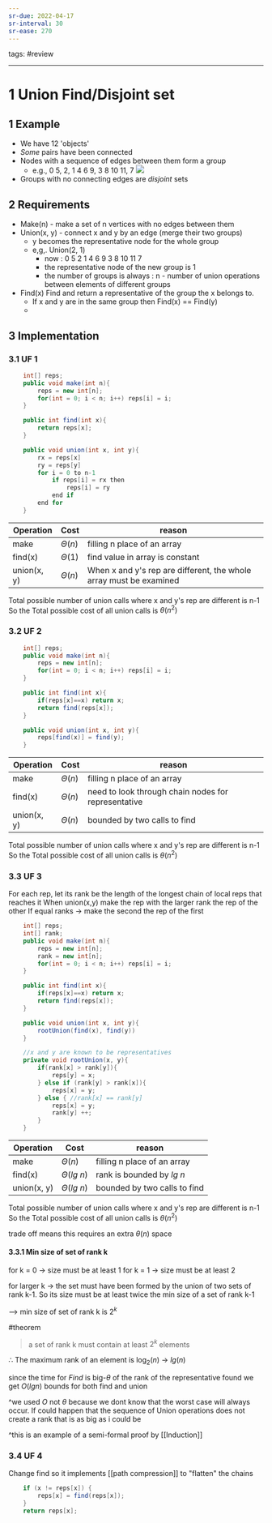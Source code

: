 ```yaml
---
sr-due: 2022-04-17
sr-interval: 30
sr-ease: 270
---
```


tags: #review

---
# 1 Union Find/Disjoint set
## 1 Example
- We have 12 'objects'
- *Some* pairs have been connected
- Nodes with a sequence of edges between them form a group
	- e.g., 0 5,   2,   1 4 6 9,   3 8 10 11,    7
![](https://i.imgur.com/9iRxZoh.png)
- Groups with no connecting edges are *disjoint* sets

## 2 Requirements
- Make(n) - make a set of n vertices with no edges between them
- Union(x, y) - connect x and y by an edge (merge their two groups)
    - y becomes the representative node for the whole group
    - e,g,. Union(2, 1)
		- now : 0 5    2 1 4 6 9    3 8 10 11    7
		- the representative node of the new group is 1
		- the number of groups is always : n - number of union operations between elements of different groups
- Find(x) Find and return a representative of the group the x belongs to.
    - If x and y are in the same group then Find(x) == Find(y)
    - 

## 3 Implementation
### 3.1 UF 1
```java
	int[] reps;
	public void make(int n){
		reps = new int[n];
		for(int = 0; i < n; i++) reps[i] = i;
	}

	public int find(int x){
		return reps[x];
	}

	public void union(int x, int y){
		rx = reps[x]
		ry = reps[y]
		for i = 0 to n-1
			if reps[i] = rx then
				reps[i] = ry
			end if
		end for	
	}
``````

 Operation   | Cost | reason
-------------|------| --
 make        | $\Theta(n)$ | filling n place of an array
 find(x)     | $\Theta(1)$ | find value in array is constant
 union(x, y) | $\Theta(n)$ | When x and y's rep are different, the whole array must be examined

Total possible number of union calls where x and y's rep are different is n-1
So the Total possible cost of all union calls is $\theta(n^2)$ 

### 3.2 UF 2
``` java
	int[] reps;
	public void make(int n){
		reps = new int[n];
		for(int = 0; i < n; i++) reps[i] = i;
	}

	public int find(int x){
		if(reps[x]==x) return x;
		return find(reps[x]);
	}

	public void union(int x, int y){
		reps[find(x)] = find(y);
	}
```

Operation   | Cost | reason
-------------|------| --
 make        | $\Theta(n)$ | filling n place of an array
 find(x)     | $\Theta(n)$ | need to look through chain nodes for representative
 union(x, y) | $\Theta(n)$ | bounded by two calls to find

Total possible number of union calls where x and y's rep are different is n-1
So the Total possible cost of all union calls is $\theta(n^2)$ 

### 3.3 UF 3
For each rep, let its rank be the length of the longest chain of local reps that reaches it
When union(x,y) make the rep with the larger rank the rep of the other
If equal ranks -> make the second the rep of the first

``` java
	int[] reps;
	int[] rank;
	public void make(int n){
		reps = new int[n];
		rank = new int[n];
		for(int = 0; i < n; i++) reps[i] = i;
	}

	public int find(int x){
		if(reps[x]==x) return x;
		return find(reps[x]);
	}

	public void union(int x, int y){		
		rootUnion(find(x), find(y))
	}

	//x and y are known to be representatives
	private void rootUnion(x, y){
		if(rank[x] > rank[y]){
			reps[y] = x;
		} else if (rank[y] > rank[x]){
			reps[x] = y;
		} else { //rank[x] == rank[y]
			reps[x] = y;
			rank[y] ++;
		}
	}
```

Operation   | Cost | reason
------------|------| --
 make        | $\Theta(n)$ | filling n place of an array
 find(x)     | $\Theta(lg\ n)$ | rank is bounded by $lg\ n$
 union(x, y) | $\Theta(lg\ n)$ | bounded by two calls to find

Total possible number of union calls where x and y's rep are different is n-1
So the Total possible cost of all union calls is $\theta(n^2)$

trade off means this requires an extra $\theta(n)$ space

#### 3.3.1 Min size of set of rank k
for k = 0 -> size must be at least 1
for k = 1 -> size must be at least 2

for larger k -> the set must have been formed by the union of two sets of rank k-1. So its size must be at least twice the min size of a set of rank k-1

--> min size of set of rank k is $2^k$

#theorem
>a set of rank k must contain at least $2^k$ elements



$\therefore$ The maximum rank of an element is $\log_2(n)$  -> $lg(n)$

since the time for $Find$ is big-$\theta$ of the rank of the representative found we get $O(lg n)$ bounds for both find and union

^we used $O$ not $\theta$  because we dont know that the worst case will always occur.
If could happen that the sequence of Union operations does not create a rank that is as big as i could be

^this is an example of a semi-formal proof by [[Induction]]

### 3.4 UF 4
Change find so it implements [[path compression]] to "flatten" the chains

```java
	if (x != reps[x]) {
		reps[x] = find(reps[x]);
	}
	return reps[x];
```
